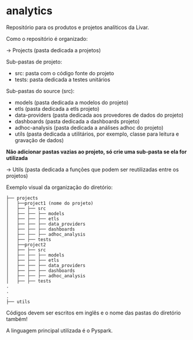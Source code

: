 # analytics
Repositório para os produtos e projetos analíticos da Livar.

Como o repositório é organizado:

-> Projects (pasta dedicada a projetos)

Sub-pastas de projeto:
 - src: pasta com o código fonte do projeto
 - tests: pasta dedicada a testes unitários

Sub-pastas do source (src):
- models (pasta dedicada a modelos do projeto)
- etls (pasta dedicada a etls projeto)
- data-providers (pasta dedicada aos provedores de dados do projeto)
- dashboards (pasta dedicada a dashboards projeto)
- adhoc-analysis (pasta dedicada a análises adhoc do projeto)
- utils (pasta dedicada a utilitários, por exemplo, classe para leitura e gravação de dados)

**Não adicionar pastas vazias ao projeto, só crie uma sub-pasta se ela for utilizada**

-> Utils (pasta dedicada a funções que podem ser reutilizadas entre os projetos)

Exemplo visual da organização do diretório:

```
├── projects
│   ├──project1 (nome do projeto)
│   ├── ├── src
│   ├── ├── ├── models
│   ├── ├── ├── etls
│   ├── ├── ├── data_providers
│   ├── ├── ├── dashboards
│   ├── ├── ├── adhoc_analysis
│   ├── ├── tests
│   ├──project2
│   ├── ├── src
│   ├── ├── ├── models
│   ├── ├── ├── etls
│   ├── ├── ├── data_providers
│   ├── ├── ├── dashboards
│   ├── ├── ├── adhoc_analysis
│   ├── ├── tests
.
.
.
├── utils
```

Códigos devem ser escritos em inglês e o nome das pastas do diretório também!

A linguagem principal utilizada é o Pyspark.

